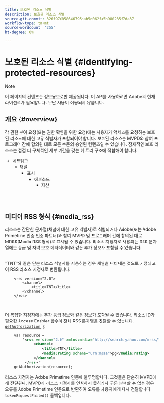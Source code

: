 ```yaml
---
title: 보호된 리소스 식별
description: 보호된 리소스 식별
source-git-commit: 326f97d058646795cab5d062fa5b980235f7da37
workflow-type: tm+mt
source-wordcount: '255'
ht-degree: 0%

---
```



# 보호된 리소스 식별 {#identifying-protected-resources}

>[!NOTE]
>
>이 페이지의 컨텐츠는 정보용으로만 제공됩니다. 이 API를 사용하려면 Adobe의 현재 라이선스가 필요합니다. 무단 사용이 허용되지 않습니다.

## 개요 {#overview}

각 권한 부여 요청(또는 권한 확인을 위한 요청)에는 사용자가 액세스를 요청하는 보호된 리소스에 대한 고유 식별자가 포함되어야 합니다. 보호된 리소스는 MVPD와 참여 프로그래머 간에 합의된 대로 모든 수준의 승인된 컨텐츠일 수 있습니다. 잠재적인 보호 리소스는 점점 더 구체적인 세부 기간을 갖는 이 트리 구조에 적합해야 합니다.

- 네트워크
   - 채널
      - 표시
         - 에피소드
            - 자산\
                

</br>

## 미디어 RSS 형식 {#media_rss}

리소스는 간단한 문자열(채널에 대한 고유 식별자)로 식별되거나 Adobe(또는 Adobe Primetime 인증 인증 파트너)와 참여 MVPD 및 프로그래머 간에 합의된 대로 MRSS(Media RSS 형식)로 표시될 수 있습니다. 리소스 지정자로 사용되는 RSS 문자열에는 등급 및 자녀 보호 메타데이터와 같은 추가 정보가 포함될 수 있습니다.\
 

&quot;TNT&quot;와 같은 단순 리소스 식별자를 사용하는 경우 채널을 나타내는 것으로 가정되고 이 RSS 리소스 지정자로 변환됩니다.

```RSS
    <rss version="2.0"> 
        <channel>
            <title>TNT</title>
        </channel>
    </rss>
```
 

더 복잡한 지정자에는 추가 등급 정보와 같은 정보가 포함될 수 있습니다. 리소스 ID가 필요한 Access Enabler 함수에 전체 RSS 문자열을 전달할 수 있습니다. [`getAuthorization()`](/help/authentication/rest-api-reference.md):

```rss
    var resource = 
        '<rss version="2.0" xmlns:media="http://search.yahoo.com/mrss/"> 
             <channel>
                 <title>TNT</title>
                 <media:rating scheme="urn:mpaa">pg</media:rating>
             </channel>
         </rss>'; 
    getAuthorization(resource);
```

리소스 지정자는 Adobe Primetime 인증에 불투명합니다. 그것들은 단순히 MVPD에게 전달된다. MVPD가 리소스 지정자를 인식하지 못하거나 구문 분석할 수 없는 경우 오류를 Adobe Primetime 인증으로 반환하여 오류를 사용자에게 다시 전달합니다 `tokenRequestFailed()` 콜백입니다.

<!--
## Related Information {#related}

-  User Metadata
-  Preflight Authorization
-->